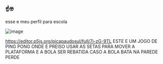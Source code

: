 ### ☝🤓 
esse e meu perfil para escola 

![image](https://github.com/user-attachments/assets/9f3fca1d-5346-4d39-b276-ad61a96c793b)

https://editor.p5js.org/picapaudosul/full/7i-zG-9TL
ESTE E UM JOGO DE PING PONG ONDE E PREISO USAR AS SETAS PARA MOVER A PLATAFORMA E A BOLA SER REBATIDA CASO A BOLA BATA NA PAREDE PERDE
